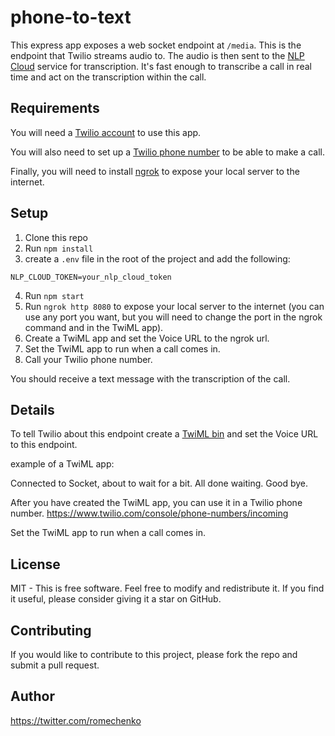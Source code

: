 # phone-to-text

This express app exposes a web socket endpoint at `/media`. This is the endpoint that Twilio streams audio to. The audio is then sent to the [NLP Cloud](https://www.nlpcloud.io/) service for transcription. It's fast enough to transcribe a call in real time and act on the transcription within the call.

## Requirements

You will need a [Twilio account](https://www.twilio.com/try-twilio) to use this app.

You will also need to set up a [Twilio phone number](https://www.twilio.com/console/phone-numbers/incoming) to be able to make a call.

Finally, you will need to install [ngrok](https://ngrok.com/) to expose your local server to the internet.

## Setup

1. Clone this repo
2. Run `npm install`
3. create a `.env` file in the root of the project and add the following:
```
NLP_CLOUD_TOKEN=your_nlp_cloud_token
```
4. Run `npm start`
5. Run `ngrok http 8080` to expose your local server to the internet (you can use any port you want, but you will need to change the port in the ngrok command and in the TwiML app).
6. Create a TwiML app and set the Voice URL to the ngrok url.
7. Set the TwiML app to run when a call comes in.
8. Call your Twilio phone number.

You should receive a text message with the transcription of the call.

## Details

To tell Twilio about this endpoint create a [TwiML bin](https://console.twilio.com/us1/develop/twiml-bins/twiml-bins) and set the Voice URL to this endpoint.

example of a TwiML app:
<?xml version="1.0" encoding="UTF-8"?>
<Response>
<Start>
    <Stream url="wss://****-**-**-**-****.ngrok.io/media" />
</Start>
<Say>
    Connected to Socket, about to wait for a bit.
</Say>
<Pause length="20" />
<Say>
    All done waiting. Good bye.
</Say>
</Response>

After you have created the TwiML app, you can use it in a Twilio phone number.
https://www.twilio.com/console/phone-numbers/incoming

Set the TwiML app to run when a call comes in.

## License

MIT - This is free software. Feel free to modify and redistribute it. If you find it useful, please consider giving it a star on GitHub.

## Contributing

If you would like to contribute to this project, please fork the repo and submit a pull request.

## Author
https://twitter.com/romechenko